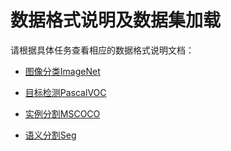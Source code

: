 # 数据格式说明及数据集加载

请根据具体任务查看相应的数据格式说明文档：

- [图像分类ImageNet](./classification.md)

- [目标检测PascalVOC](./detection.md)

- [实例分割MSCOCO](./instance_segmentation.md)

- [语义分割Seg](./segmentation.md)
